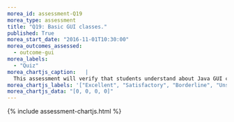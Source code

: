 ```yaml
---
morea_id: assessment-Q19
morea_type: assessment
title: "Q19: Basic GUI classes."
published: True
morea_start_date: "2016-11-01T10:30:00"
morea_outcomes_assessed: 
  - outcome-gui
morea_labels: 
  - "Quiz"
morea_chartjs_caption:   |
  This assessment will verify that students understand about Java GUI components.
morea_chartjs_labels: '["Excellent", "Satisfactory", "Borderline", "Unsatisfactory"]'
morea_chartjs_data: "[0, 0, 0, 0]"
---
```


{%  include assessment-chartjs.html  %}
